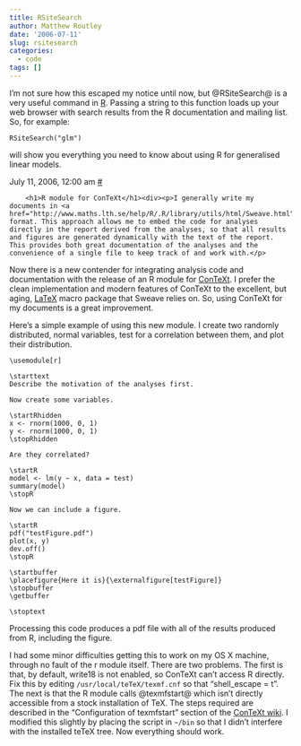 ```yaml
---
title: RSiteSearch
author: Matthew Routley
date: '2006-07-11'
slug: rsitesearch
categories:
  - code
tags: []
---
```


<p>I&#8217;m not sure how this escaped my notice until now, but @RSiteSearch@ is a very useful command in <a href="http://www.r-project.org">R</a>. Passing a string to this function loads up your web browser with search results from the R documentation and mailing list. So, for example:</p>

<pre><code>RSiteSearch("glm")
</code></pre>

<p>will show you everything you need to know about using R for generalised linear models.</p></div>        
        <div class="post_meta">
            <span class="timestamp">July 11, 2006, 12:00 am</span>
            <a class="permalink" href="../posts/49034350.html">#</a>
        </div>
        
        <h1>R module for ConTeXt</h1><div><p>I generally write my documents in <a href="http://www.maths.lth.se/help/R/.R/library/utils/html/Sweave.html">Sweave</a> format. This approach allows me to embed the code for analyses directly in the report derived from the analyses, so that all results and figures are generated dynamically with the text of the report. This provides both great documentation of the analyses and the convenience of a single file to keep track of and work with.</p>

<p>Now there is a new contender for integrating analysis code and documentation with the release of an R module for <a href="http://wiki.contextgarden.net/Main_Page">ConTeXt</a>. I prefer the clean implementation and modern features of ConTeXt to the excellent, but aging, <a href="http://www.latex-project.org/">LaTeX</a> macro package that Sweave relies on. So, using ConTeXt for my documents is a great improvement.</p>

<p>Here&#8217;s a simple example of using this new module. I create two randomly distributed, normal variables, test for a correlation between them, and plot their distribution.</p>

<pre><code>\usemodule[r]

\starttext
Describe the motivation of the analyses first.

Now create some variables.

\startRhidden
x &lt;- rnorm(1000, 0, 1)
y &lt;- rnorm(1000, 0, 1)
\stopRhidden

Are they correlated?

\startR
model &lt;- lm(y ~ x, data = test)
summary(model)
\stopR

Now we can include a figure.

\startR
pdf("testFigure.pdf")
plot(x, y)
dev.off()
\stopR

\startbuffer
\placefigure{Here it is}{\externalfigure[testFigure]}
\stopbuffer
\getbuffer

\stoptext
</code></pre>

<p>Processing this code produces a pdf file with all of the results produced from R, including the figure.</p>

<p>I had some minor difficulties getting this to work on my OS X machine, through no fault of the r module itself. There are two problems. The first is that, by default, write18 is not enabled, so ConTeXt can&#8217;t access R directly. Fix this by editing <code>/usr/local/teTeX/texmf.cnf</code> so that &#8220;shell_escape = t&#8221;. The next is that the R module calls @texmfstart@ which isn&#8217;t directly accessible from a stock installation of TeX. The steps required are described in the &#8220;Configuration of texmfstart&#8221; section of the <a href="http://wiki.contextgarden.net/Mac_Installation">ConTeXt wiki</a>. I modified this slightly by placing the script in <code>~/bin</code> so that I didn&#8217;t interfere with the installed teTeX tree. Now everything should work.</p>